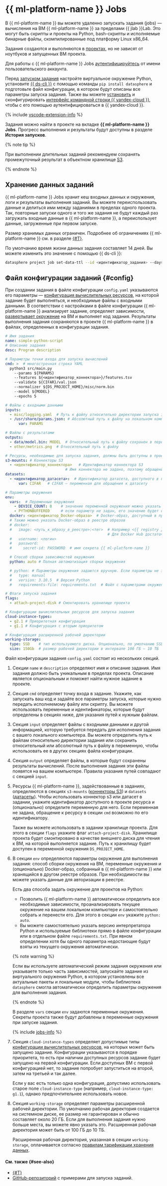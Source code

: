 # {{ ml-platform-name }} Jobs

В {{ ml-platform-name }} вы можете удаленно запускать задания (jobs) — вычисления на ВМ {{ ml-platform-name }} за пределами {{ jlab }}Lab. Это могут быть скрипты и проекты на Python, bash-скрипты и исполняемые бинарные файлы, скомпилированные под платформу Linux x86_64.

Задания создаются и выполняются в [проектах](../project.md), но не зависят от ноутбуков и запущенных ВМ проекта.

Для работы с {{ ml-platform-name }} Jobs [аутентифицируйтесь](../../operations/projects/authentication.md) от имени пользовательского аккаунта.

Перед [запуском задания](../../operations/projects/work-with-jobs.md) настройте виртуальное окружение Python, установите [{{ ds-cli }}](cli.md) с помощью команды `pip install datasphere` и подготовьте файл конфигурации, в котором будут описаны все параметры запуска задания. Также вы можете [установить](../../../cli/quickstart.md) и сконфигурировать [интерфейс командной строки {{ yandex-cloud }}](../../../cli/), чтобы с его помощью аутентифицироваться в {{ yandex-cloud }}.

{% include [vscode-extension-info](../../../_includes/datasphere/vscode-extension-info.md) %}

Задания можно найти в проекте на вкладке **{{ ml-platform-name }} Jobs**. Прогресс выполнения и результаты будут доступны в разделе **История запусков**.

{% note tip %}

При выполнении длительных заданий рекомендуем сохранять промежуточный результат в объектном хранилище [S3](../../../glossary/s3.md).

{% endnote %}

## Хранение данных заданий

{{ ml-platform-name }} Jobs хранит кеш входных данных и окружения, логи и результаты выполнения заданий. Вы можете переиспользовать данные и делиться ими между заданиями в пределах одного проекта. Так, повторные запуски одного и того же задания не будут каждый раз загружать входные данные в {{ ml-platform-name }}, а переиспользует данные, загруженные при первом запуске.

Размер хранимых данных ограничен. Подробнее об ограничениях {{ ml-platform-name }} см. в разделе [{#T}](../limits.md).

По умолчанию время жизни данных задания составляет 14 дней. Вы можете изменить это значение с помощью {{ ds-cli }}:

```bash
datasphere project job set-data-ttl --id <идентификатор_задания> --days <время_жизни_в_днях>
```

## Файл конфигурации заданий {#config}

При создании задания в файле конфигурации `config.yaml` указываются его параметры — [конфигурация вычислительных ресурсов](../configurations.md), на которой задание будет выполняться, и необходимые файлы с входными данными. В соответствии с настройками в файле конфигурации {{ ml-platform-name }} анализирует задание, определяет зависимости, [развертывает окружение](environment.md) на ВМ и выполняет код задания. Результаты выполнения задания сохраняются в проекте {{ ml-platform-name }} в файлах, определенных в конфигурации задания.

```yaml
# Имя задания
name: simple-python-script
# Описание задания
desc: Program description

# Параметры точки входа для запуска вычислений
cmd: >  # многострочная строка YAML
  python3 src/main.py
    --params ${PARAMS}
    --features ${<идентификатор_коннектора>}/features.tsv
    --validate ${CIFAR}/val.json
    --normalizer ${DS_PROJECT_HOME}/misc/norm.bin
    --model ${MODEL}
    --epochs 5

# Файлы с входными данными
inputs:
  - misc/logging.yaml  # Путь к файлу относительно директории запуска задания на локальном компьютере
  - /usr/share/params.json: # Абсолютный путь к файлу на локальном компьютере сохранен в переменную PARAMS
      var: PARAMS

# Файлы с результатами
outputs:
  - data/model.bin: MODEL  # Относительный путь к файлу сохранен в переменную MODEL
  - other/metrics.png  # Относительный путь к файлу

# Ресурсы, необходимые для запуска задания, должны быть доступны в проекте
s3-mounts: # Коннекторы S3
  - <идентификатор_коннектора>   # Идентификатор коннектора S3
                           # Имя коннектора не задано, поэтому обращение к коннектору возможно по его идентификатору
datasets:
  - <идентификатор_датасета>:  # Идентификатор датасета, доступного в проекте
      var: CIFAR   # CIFAR — переменная для обращения к датасету

# Параметры окружения
env:
  vars:  # Переменные окружения
    - DEVICE_COUNT: 8    # значение переменной окружения можно указать явно
    - PYTHONBUFFERED     # если параметр не задан, его значение будет определено из текущего окружения
  docker: <идентификатор_Docker-образа>  # Docker-образ, доступный в проекте {{ ml-platform-name }}
  # Также можно указать Docker-образ в реестре образов
  # docker:
  #   image: <путь_к_образу_в_реестре>:<тег>  # Например <{{ registry }}/crtabcdef12345678900/myenv:0.1>
                                              # Для Docker Hub достаточно указать `<имя>:<тег>`, например `ubuntu:focal`
  #   username: <логин>
  #   password: 
  #     secret-id: PASSWORD  # имя секрета {{ ml-platform-name }}

  # Способ сборки зависимостей окружения
  python: auto # Полная автоматизация сборки окружения

  # python: # Параметры окружения задаются вручную. Если параметры не заданы, их значения будут определены из текущего окружения автоматически
  #   type: manual
  #   version: 3.10.5  # Версия Python
  #   requirements-file: requirements.txt  # Файл с параметрами окружения

# Флаги запуска задания
flags:
  - attach-project-disk # Смонтировать хранилище проекта

# Конфигурации вычислительных ресурсов для запуска задания
cloud-instance-types:
  - g2.1 # Приоритетная конфигурация
  - g1.1 # Конфигурация с вторым приоритетом

# Конфигурация расширенной рабочей директории
working-storage:
  type: SSD    # тип используемого диска. Опционально, по умолчанию SSD. Доступные значения: SSD
  size: 150Gb  # размер рабочей директории в интервале 100 ГБ — 10 ТБ
```

Файл конфигурации задания `config.yaml` состоит из нескольких секций.

1. Секции `name` и `description` определяют имя и описание задания. Имя задания должно быть уникальным в пределах проекта. Описание является опциональным и поможет найти нужное задание в проекте.

1. Секция `cmd` определяет точку входа в задание. Укажите, как запускать ваш код и задайте все параметры запуска, которые нужно передать исполняемому файлу или скрипту. Вы можете использовать переменные и идентификаторы, которые будут определены в секциях ниже, для указания путей к нужным файлам.

1. Секция `input` определяет файлы с входными данными и другой информацией, которую требуется передать для исполнения задания с вашего локального компьютера. Вы можете определить путь к файлам относительно директории задания или сохранить относительный или абсолютный путь к файлу в переменную, чтобы использовать ее в других секциях файла конфигурации.

1. Секция `output` определяет файлы, в которые будут сохранены результаты вычислений. После выполнения задания эти файлы появятся на вашем компьютере. Правила указания путей совпадают с секцией `input`.

1. Ресурсы {{ ml-platform-name }}, задействованные в заданиях, определяются в секциях `s3-mounts` ([коннекторы S3](../s3-connector.md)) и `datasets` ([датасеты](../dataset.md)). Чтобы использовать коннектор s3 или датасет в задании, укажите идентификатор доступного в проекте ресурса и (опционально) определите переменную для него. Если переменная не задана, обращение к ресурсу в секции `cmd` возможно по его идентификатору.

   Также вы можете использовать в задании хранилище проекта. Для этого в секции `flags` укажите флаг `attach-project-disk`. Хранилище проекта будет смонтировано в качестве внешнего диска для чтения к ВМ, на которой выполняется задание. Путь к хранилищу будет доступен в переменной окружения `DS_PROJECT_HOME`.

1. В секции `env` определяются параметры окружения для выполнения задания: способ сборки окружения на ВМ, переменные окружения и (опционально) Docker-образ, собранный в {{ ml-platform-name }} или хранящийся в другом реестре образов. При необходимости вы можете указать данные для авторизации в реестре.

   Есть два способа задать окружение для проектов на Python:

   * Позволить {{ ml-platform-name }} автоматически определить все необходимые зависимости, проанализировать текущее окружение на вашем локальном компьютере и самостоятельно собрать и перенести его. Для этого в секции `env` укажите `python: auto`.
   * Вы можете самостоятельно указать версию интерпретатора Python и используемые библиотеки прямо в файле конфигурации или в отдельном файле `requirements.txt`. При явном определении хотя бы одного параметра недостающие будут взяты из текущего окружения автоматически.

   {% note warning %}

   Если вы используете автоматический режим задания окружения или указываете только часть зависимостей, запускайте задание из виртуального окружения Python, в котором установлены все актуальные пакеты и локальные модули, чтобы библиотека `datasphere` смогла автоматически определить параметры окружения для выполнения задания.

   {% endnote %}

   В разделе `vars` секции `env` задаются переменные окружения. Секреты проекта также будут добавлены в переменные окружения при запуске задания.

   {% include [jobs-info](../../../_includes/datasphere/jobs-environment.md) %}

1. Секция `cloud-instance-types` определяет допустимые типы [конфигурации вычислительных ресурсов](../configurations.md), на которых может быть запущено задание. Конфигурации указываются в порядке приоритета, то есть при наличии доступных ресурсов задание будет запущено на первой конфигурации. Если доступных ВМ с первой конфигурацией нет, то задание попробует запуститься на второй, затем на третьей и так далее.

   Если у вас есть только одна конфигурация, допустимо использовать старое поле `cloud-instance-type` (например, `cloud-instance-type: g1.1`), однако предпочтительнее использовать новое.

1. Секция `working-storage` определяет параметры расширенной рабочей директории. По умолчанию рабочая директория создается на системном диске, ее размер не гарантирован и обычно составляет около 20 ГБ. Если для выполнения задания нужно больше места, вы можете явно указать это. Расширенная рабочая директория может быть от 100 ГБ до 10 ТБ.

   Расширенная рабочая директория, указанная в секции `working-storage`, оплачивается согласно [правилам тарификации хранения данных](../../pricing.md#prices-jobs).

#### См. также {#see-also}

* [{#T}](../../operations/projects/work-with-jobs.md)
* [GitHub-репозиторий](https://github.com/yandex-cloud-examples/yc-datasphere-jobs-examples) с примерами для запуска заданий.
